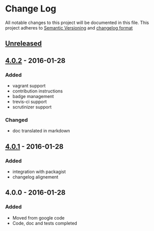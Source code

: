 # Change Log
All notable changes to this project will be documented in this file.
This project adheres to [Semantic Versioning](http://semver.org/) and [changelog format](http://keepachangelog.com/)

## [Unreleased]

## [4.0.2] - 2016-01-28
### Added
- vagrant support
- contribution instructions
- badge management
- trevis-ci support
- scrutinizer support
### Changed
- doc translated in markdown

## [4.0.1] - 2016-01-28
### Added
- integration with packagist
- changelog alignement

## 4.0.0 - 2016-01-28
### Added
- Moved from google code
- Code, doc and tests completed

[Unreleased]:  https://github.com/linkeddatacenter/BOTK-rdf/compare/4.0.2...HEAD
[4.0.2]:  https://github.com/linkeddatacenter/BOTK-rdf/compare/4.0.1...4.0.2
[4.0.1]:  https://github.com/linkeddatacenter/BOTK-rdf/compare/4.0.0...4.0.1